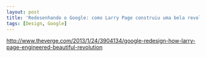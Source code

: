```yaml
---
layout: post
title: 'Redesenhando o Google: como Larry Page construiu uma bela revolução'
tags: [Design, Google]
---
```


<http://www.theverge.com/2013/1/24/3904134/google-redesign-how-larry-page-engineered-beautiful-revolution>
